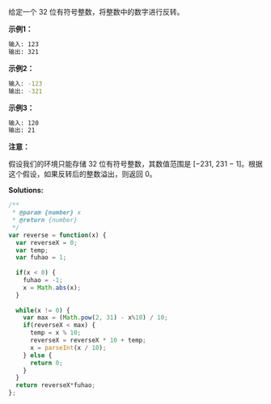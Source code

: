 给定一个 32 位有符号整数，将整数中的数字进行反转。

**示例1：**

```bash
输入: 123
输出: 321
```

**示例2：**

```bash
输入: -123
输出: -321
```

**示例3：**

```bash
输入: 120
输出: 21
```

**注意：**

假设我们的环境只能存储 32 位有符号整数，其数值范围是 [−231,  231 − 1]。根据这个假设，如果反转后的整数溢出，则返回 0。

**Solutions:**

```js
/**
 * @param {number} x
 * @return {number}
 */
var reverse = function(x) {
  var reverseX = 0;
  var temp;
  var fuhao = 1;
  
  if(x < 0) {
    fuhao = -1;
    x = Math.abs(x);
  }
  
  while(x != 0) {
    var max = (Math.pow(2, 31) - x%10) / 10;
    if(reverseX < max) {
      temp = x % 10;
      reverseX = reverseX * 10 + temp;
      x = parseInt(x / 10);
    } else {
      return 0;
    }       
  }
  return reverseX*fuhao;
};
```
